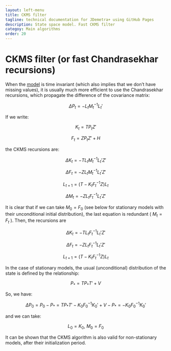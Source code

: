 ```yaml
---
layout: left-menu
title: CKMS filter
tagline: technical documentation for JDemetra+ using GitHub Pages
description: State space model. Fast CKMS filter
categoy: Main algorithms
order: 20
---
```

# CKMS filter (or fast Chandrasekhar recursions)

When the [model](index.md) is time invariant (which also implies that we don’t have missing values), it is usually much more efficient to use the Chandrasekhar recursions, which propagate the difference of the covariance matrix:

$$ \Delta P_t = - L_t M_t^{-1} L_t' $$

If we write:

$$ K_t = T P_t Z' $$ 

$$ F_t = Z P_t Z' + H $$

the CKMS recursions are:

$$  \Delta K_t = -T L_t M_t^{-1} L_t' Z'$$    

$$  \Delta F_t = -Z L_t M_t^{-1} L_t' Z'$$    

$$ L_{t+1} = \left( T - K_t F_t^{-1}Z \right) L_t$$  

$$ \Delta M_t = - Z L_t F_t^{-1} L_t'Z'$$  

It is clear that if we can take $M_0 = F_0$ (see below for stationary models with their unconditional initial distribution), the last equation is redundant ( $M_t=F_t$ ). Then, the recursions are 

$$  \Delta K_t = -T L_t F_t^{-1} L_t' Z'$$    

$$  \Delta F_t = -Z L_t F_t^{-1} L_t' Z'$$    

$$ L_{t+1} = \left( T - K_t F_t^{-1}Z \right) L_t$$  

In the case of stationary models, the usual (unconditional) distribution of the state is defined by the relationship:

$$ P_* = T P_* T' + V $$  

So, we have:

$$ \Delta P_0 = P_0 - P_* = T P_* T' - K_0 F_0^{-1} K_0' + V - P_* = - K_0 F_0^{-1} K_0'$$

and we can take:

$$ L_0 = K_0, \: M_0 = F_0 $$  

It can be shown that the CKMS algorithm is also valid for non-stationary models, after their initialization period. 

